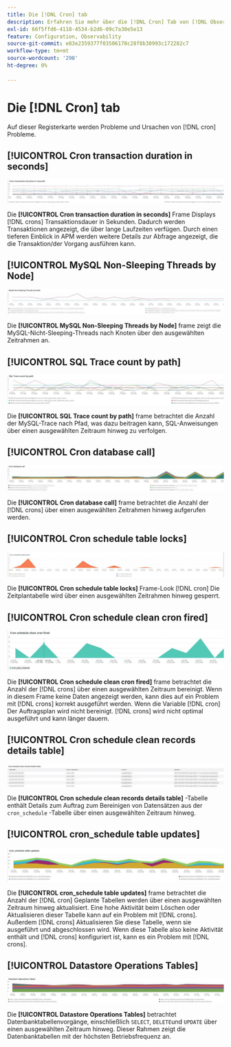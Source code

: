```yaml
---
title: Die [!DNL Cron] tab
description: Erfahren Sie mehr über die [!DNL Cron] Tab von [!DNL Observation for Adobe Commerce].
exl-id: 66f5ffd6-4118-4534-b2d6-09c7a30e5e13
feature: Configuration, Observability
source-git-commit: e83e2359377f03506178c28f8b30993c172282c7
workflow-type: tm+mt
source-wordcount: '298'
ht-degree: 0%

---
```


# Die [!DNL Cron] tab

Auf dieser Registerkarte werden Probleme und Ursachen von [!DNL cron] Probleme.

## [!UICONTROL Cron transaction duration in seconds]

![Cron-Transaktionsdauer in Sekunden](../../assets/tools/observation-for-adobe-commerce/cron-tab-1.jpg)

Die **[!UICONTROL Cron transaction duration in seconds]** Frame Displays [!DNL crons] Transaktionsdauer in Sekunden. Dadurch werden Transaktionen angezeigt, die über lange Laufzeiten verfügen. Durch einen tieferen Einblick in APM werden weitere Details zur Abfrage angezeigt, die die Transaktion/der Vorgang ausführen kann.

## [!UICONTROL MySQL Non-Sleeping Threads by Node]

![MySQL-Non-Sleeping Threads by Node](../../assets/tools/observation-for-adobe-commerce/cron-tab-2.jpg)

Die **[!UICONTROL MySQL Non-Sleeping Threads by Node]** frame zeigt die MySQL-Nicht-Sleeping-Threads nach Knoten über den ausgewählten Zeitrahmen an.

## [!UICONTROL SQL Trace count by path]

![SQL Trace-Anzahl nach Pfad](../../assets/tools/observation-for-adobe-commerce/cron-tab-3.jpg)

Die **[!UICONTROL SQL Trace count by path]** frame betrachtet die Anzahl der MySQL-Trace nach Pfad, was dazu beitragen kann, SQL-Anweisungen über einen ausgewählten Zeitraum hinweg zu verfolgen.

## [!UICONTROL Cron database call]

![Cron-Datenbankaufruf](../../assets/tools/observation-for-adobe-commerce/cron-tab-4.jpg)

Die **[!UICONTROL Cron database call]** frame betrachtet die Anzahl der [!DNL crons] über einen ausgewählten Zeitrahmen hinweg aufgerufen werden.

## [!UICONTROL Cron schedule table locks]

![Cron-Zeitplan-Tabellensperren](../../assets/tools/observation-for-adobe-commerce/cron-tab-5.jpg)

Die **[!UICONTROL Cron schedule table locks]** Frame-Look [!DNL cron] Die Zeitplantabelle wird über einen ausgewählten Zeitrahmen hinweg gesperrt.

## [!UICONTROL Cron schedule clean cron fired]

![Cron-Zeitplan-Tabellensperren](../../assets/tools/observation-for-adobe-commerce/cron-tab-6.jpg)

Die **[!UICONTROL Cron schedule clean cron fired]** frame betrachtet die Anzahl der [!DNL crons] über einen ausgewählten Zeitraum bereinigt. Wenn in diesem Frame keine Daten angezeigt werden, kann dies auf ein Problem mit [!DNL crons] korrekt ausgeführt werden. Wenn die Variable [!DNL cron] Der Auftragsplan wird nicht bereinigt. [!DNL crons] wird nicht optimal ausgeführt und kann länger dauern.

## [!UICONTROL Cron schedule clean records details table]

![Ausführungstabelle zu Cron-Zeitplan für saubere Datensätze](../../assets/tools/observation-for-adobe-commerce/cron-tab-7.jpg)

Die **[!UICONTROL Cron schedule clean records details table]** -Tabelle enthält Details zum Auftrag zum Bereinigen von Datensätzen aus der `cron_schedule` -Tabelle über einen ausgewählten Zeitraum hinweg.

## [!UICONTROL cron_schedule table updates]

![Aktualisierungen der Tabelle cron_schedule](../../assets/tools/observation-for-adobe-commerce/cron-tab-8.jpg)

Die **[!UICONTROL cron_schedule table updates]** frame betrachtet die Anzahl der [!DNL cron] Geplante Tabellen werden über einen ausgewählten Zeitraum hinweg aktualisiert. Eine hohe Aktivität beim Löschen oder Aktualisieren dieser Tabelle kann auf ein Problem mit [!DNL crons]. Außerdem [!DNL crons] Aktualisieren Sie diese Tabelle, wenn sie ausgeführt und abgeschlossen wird. Wenn diese Tabelle also keine Aktivität enthält und [!DNL crons] konfiguriert ist, kann es ein Problem mit [!DNL crons].

## [!UICONTROL Datastore Operations Tables]

![Tabellen mit Datenspeichervorgängen](../../assets/tools/observation-for-adobe-commerce/cron-tab-9.jpg)

Die **[!UICONTROL Datastore Operations Tables]** betrachtet Datenbanktabellenvorgänge, einschließlich `SELECT`, `DELETE`und `UPDATE` über einen ausgewählten Zeitraum hinweg. Dieser Rahmen zeigt die Datenbanktabellen mit der höchsten Betriebsfrequenz an.
